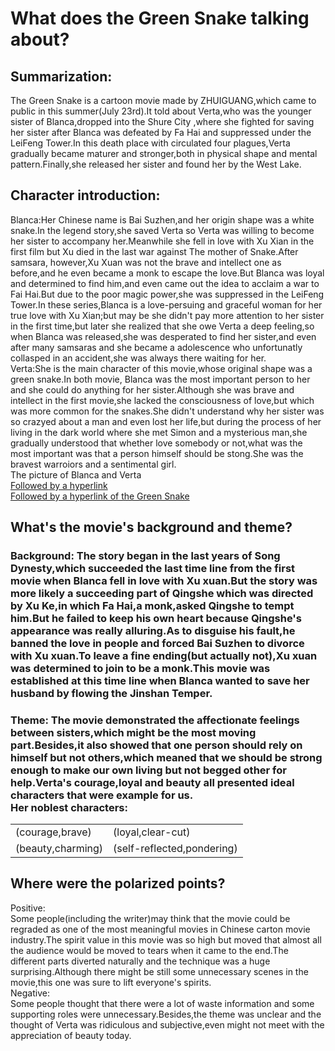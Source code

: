 <!DOCTYPE html>
<html lang="en">
	<head>
		<meta charset="utf-8">
		<title>The website about the polarized movie Green Snake</title>
		<link href="test.css"rel="stylesheet"type="text/css"/>
	</head>
	<body>
		<div>
		<h1>What does the Green Snake talking about?</h1>
			<div class="Summarization">
			<p1>    <h2>Summarization:</h2>
				    The Green Snake is a cartoon movie made by ZHUIGUANG,which
				came to public in this summer(July 23rd).It told  about Verta,who was the younger sister of Blanca,dropped into the Shure City ,where she fighted for saving her sister after Blanca was defeated by Fa Hai and suppressed under the LeiFeng Tower.In this death place with circulated four plagues,Verta gradually became maturer and stronger,both in physical shape and mental pattern.Finally,she released her sister and found her by the West Lake.
			</p1>
			</div>
		</div>
		<div>
			<p2>   <h2> Character introduction:</h2>
					Blanca:Her Chinese name is Bai Suzhen,and her origin shape
				    was a white snake.In the legend story,she saved Verta so Verta was willing to become her sister to accompany her.Meanwhile she fell in love with Xu Xian in the first film but Xu died in the last war against The mother of Snake.After samsara, however,Xu Xuan was not the brave and intellect one as before,and he even became a monk to escape the love.But Blanca was loyal and determined to find him,and even came out the idea to acclaim a war to Fai Hai.But due to the poor magic power,she was suppressed in the LeiFeng Tower.In these series,Blanca is a love-persuing and graceful woman for her true love with Xu Xian;but may be she didn't pay more attention to her sister in the first time,but later she realized that she owe Verta a deep feeling,so when Blanca was released,she was desperated to find her sister,and even after many samsaras and she became a adolescence who unfortunatly collasped in an accident,she was always there waiting for her.
		</div>	 
		<div>
		           Verta:She is the main character of this movie,whose original shape was a green snake.In both movie, Blanca was the most important person to her and she could do anything for her sister.Although she was brave and intellect in the first movie,she lacked the consciousness of love,but which was more common for the snakes.She didn't understand why her sister was so crazyed about a man and even lost her life,but during the process of her living in the dark world where she met Simon and a mysterious man,she gradually understood that whether love somebody or not,what was the most important was that a person himself should be stong.She was the bravest warroiors and a sentimental girl.
		</div>
			</p2>
		<div>
			<P3>The picture of Blanca and Verta
		</div>
			<a href="https://image.so.com/view?q=%E9%9D%92%E8%9B%87%E5%8A%AB%E8%B5%B7%E4%B8%AD%E7%9A%84%E9%9D%92%E8%9B%87%E5%9B%BE%E7%89%87&listsrc=sobox&listsign=eb325b3079c193934e1aca40b6b39872&src=360pic_strong&correct=%E9%9D%92%E8%9B%87%E5%8A%AB%E8%B5%B7%E4%B8%AD%E7%9A%84%E9%9D%92%E8%9B%87%E5%9B%BE%E7%89%87&ancestor=list&cmsid=7fc933122e1493e7102594ae120ad6ed&cmras=0&cn=0&gn=0&kn=0&crn=0&bxn=0&fsn=60&cuben=0&pornn=0&manun=0&adstar=0&clw=284#id=eb325b3079c193934e1aca40b6b39872&currsn=0&ps=54&pc=54">Followed  by a hyperlink</a>
		<div>
			<a href="https://baike.baidu.com/item/%E7%99%BD%E8%9B%872%EF%BC%9A%E9%9D%92%E8%9B%87%E5%8A%AB%E8%B5%B7/55689315?fr=aladdin">Followed by a hyperlink of the Green Snake</a>
		</div>
		<div>
			<h2>What's the movie's background and theme?</h2>
			<p4>
				<h3>Background:
				The story began in the last years of Song Dynesty,which succeeded the last time line from the first movie when Blanca fell in love with Xu xuan.But the story was more likely a succeeding part of Qingshe which was directed by Xu Ke,in which Fa Hai,a monk,asked Qingshe to tempt him.But he failed to keep his own heart because Qingshe's appearance was really alluring.As to disguise his fault,he banned the love in people and forced Bai Suzhen to divorce with Xu xuan.To leave a fine ending(but actually not),Xu xuan was determined to join to be a monk.This movie was established at this time line when Blanca wanted to save her husband by flowing the Jinshan Temper.
				</h3>
				<h3>Theme:
				The movie demonstrated the affectionate feelings between sisters,which might be the most moving part.Besides,it also showed that one person should rely on himself but not others,which meaned that we should be strong enough to make our own living but not begged other for help.Verta's courage,loyal and beauty all presented ideal characters that were example for us.
				<div>
				Her noblest characters:
				</div>
				<div>
					<table>
					<tr>
						<td>(courage,brave)</td>
						<td>(loyal,clear-cut)</td>
					</tr>
					<tr>
						<td>(beauty,charming)</td>
						<td>(self-reflected,pondering)</td>
					</tr>
				</table>
                </div>
			</p4>
		</div>
			<h2>Where were the polarized points?</h2>
			<div>Positive:</div>
			<p5>Some people(including the writer)may think that the movie could be regraded as one of the most meaningful movies in Chinese carton movie industry.The spirit value in this movie was so high but moved that almost all the audience would be moved to tears when it came to the end.The different parts diverted naturally and the technique was a huge surprising.Although there might be still some unnecessary scenes in the movie,this one was sure to lift everyone's spirits.</p5>
			<div>Negative:</div>
			<p6>Some people thought that there were a lot of waste information and some supporting roles were unnecessary.Besides,the theme was unclear and the thought of Verta was ridiculous and subjective,even might not meet with the appreciation of beauty today.</p6>
		</div>
		</h1>
</body>
</html>
